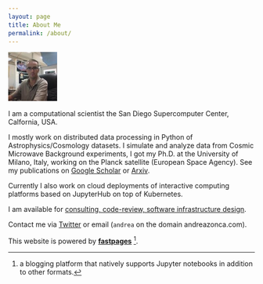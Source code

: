 ```yaml
---
layout: page
title: About Me
permalink: /about/
---
```


![Profile picture](/images/andreazonca.jpg)

I am a computational scientist the San Diego Supercomputer Center, Calfornia, USA.

I mostly work on distributed data processing in Python of Astrophysics/Cosmology datasets.
I simulate and analyze data from Cosmic Microwave Background experiments, I got my Ph.D. at
the University of Milano, Italy, working on the Planck satellite (European Space Agency).
See my publications on [Google Scholar](https://scholar.google.com/citations?user=wuR3UQ4AAAAJ&hl=en)
or [Arxiv](https://arxiv.org/search/?searchtype=author&query=Zonca%2C+A).

Currently I also work on cloud deployments of interactive computing platforms based on
JupyterHub on top of Kubernetes.

I am available for [consulting, code-review, software infrastructure design](/consult).

Contact me via [Twitter](https://twitter.com/andreazonca) or email (`andrea` on the domain
andreazonca.com).

This website is powered by **[fastpages](https://github.com/fastai/fastpages)** [^1].

[^1]:a blogging platform that natively supports Jupyter notebooks in addition to other formats.
